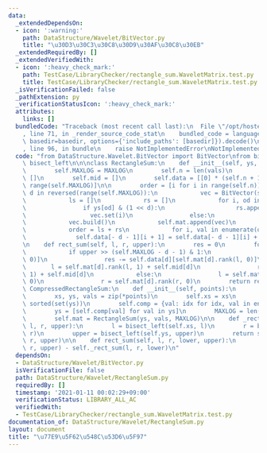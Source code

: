 ```yaml
---
data:
  _extendedDependsOn:
  - icon: ':warning:'
    path: DataStructure/Wavelet/BitVector.py
    title: "\u30D3\u30C3\u30C8\u30D9\u30AF\u30C8\u30EB"
  _extendedRequiredBy: []
  _extendedVerifiedWith:
  - icon: ':heavy_check_mark:'
    path: TestCase/LibraryChecker/rectangle_sum.WaveletMatrix.test.py
    title: TestCase/LibraryChecker/rectangle_sum.WaveletMatrix.test.py
  _isVerificationFailed: false
  _pathExtension: py
  _verificationStatusIcon: ':heavy_check_mark:'
  attributes:
    links: []
  bundledCode: "Traceback (most recent call last):\n  File \"/opt/hostedtoolcache/Python/3.9.2/x64/lib/python3.9/site-packages/onlinejudge_verify/documentation/build.py\"\
    , line 71, in _render_source_code_stat\n    bundled_code = language.bundle(stat.path,\
    \ basedir=basedir, options={'include_paths': [basedir]}).decode()\n  File \"/opt/hostedtoolcache/Python/3.9.2/x64/lib/python3.9/site-packages/onlinejudge_verify/languages/python.py\"\
    , line 96, in bundle\n    raise NotImplementedError\nNotImplementedError\n"
  code: "from DataStructure.Wavelet.BitVector import BitVector\nfrom bisect import\
    \ bisect_left\n\n\nclass RectangleSum:\n    def __init__(self, ys, vals, MAXLOG=32):\n\
    \        self.MAXLOG = MAXLOG\n        self.n = len(vals)\n        self.mat =\
    \ []\n        self.mid = []\n        self.data = [[0] * (self.n + 1) for i in\
    \ range(self.MAXLOG)]\n\n        order = [i for i in range(self.n)]\n        for\
    \ d in reversed(range(self.MAXLOG)):\n            vec = BitVector(self.n + 1)\n\
    \            ls = []\n            rs = []\n            for i, od in enumerate(order):\n\
    \                if ys[od] & (1 << d):\n                    rs.append(od)\n  \
    \                  vec.set(i)\n                else:\n                    ls.append(od)\n\
    \            vec.build()\n            self.mat.append(vec)\n            self.mid.append(len(ls))\n\
    \            order = ls + rs\n            for i, val in enumerate(order):\n  \
    \              self.data[- d - 1][i + 1] = self.data[- d - 1][i] + vals[val]\n\
    \n    def rect_sum(self, l, r, upper):\n        res = 0\n        for d in range(self.MAXLOG):\n\
    \            if upper >> (self.MAXLOG - d - 1) & 1:\n                res += self.data[d][self.mat[d].rank(r,\
    \ 0)]\n                res -= self.data[d][self.mat[d].rank(l, 0)]\n         \
    \       l = self.mat[d].rank(l, 1) + self.mid[d]\n                r = self.mat[d].rank(r,\
    \ 1) + self.mid[d]\n            else:\n                l = self.mat[d].rank(l,\
    \ 0)\n                r = self.mat[d].rank(r, 0)\n        return res\n\n\nclass\
    \ CompressedRectangleSum:\n    def __init__(self, points):\n        points = sorted(points)\n\
    \        xs, ys, vals = zip(*points)\n        self.xs = xs\n        self.ys =\
    \ sorted(set(ys))\n        self.comp = {val: idx for idx, val in enumerate(self.ys)}\n\
    \        ys = [self.comp[val] for val in ys]\n        MAXLOG = len(self.ys).bit_length()\n\
    \        self.mat = RectangleSum(ys, vals, MAXLOG)\n\n    def _rect_sum(self,\
    \ l, r, upper):\n        l = bisect_left(self.xs, l)\n        r = bisect_left(self.xs,\
    \ r)\n        upper = bisect_left(self.ys, upper)\n        return self.mat.rect_sum(l,\
    \ r, upper)\n\n    def rect_sum(self, l, r, lower, upper):\n        return self._rect_sum(l,\
    \ r, upper) - self._rect_sum(l, r, lower)\n"
  dependsOn:
  - DataStructure/Wavelet/BitVector.py
  isVerificationFile: false
  path: DataStructure/Wavelet/RectangleSum.py
  requiredBy: []
  timestamp: '2021-01-11 00:02:29+09:00'
  verificationStatus: LIBRARY_ALL_AC
  verifiedWith:
  - TestCase/LibraryChecker/rectangle_sum.WaveletMatrix.test.py
documentation_of: DataStructure/Wavelet/RectangleSum.py
layout: document
title: "\u77E9\u5F62\u548C\u53D6\u5F97"
---
```

